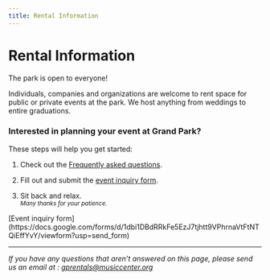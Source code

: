 ```yaml
---
title: Rental Information
---
```


Rental Information
==================

The park is open to everyone!

Individuals, companies and organizations are welcome to rent space for public or private events at the park. We host anything from weddings to entire graduations.

### Interested in planning your event at Grand Park?

These steps will help you get started:

1. Check out the [Frequently asked questions](/uploads/faqs-january-2016.pdf).

2. Fill out and submit the [event inquiry form](https://docs.google.com/forms/d/1dbi1DBdRRkFe5EzJ7tjhtt9VPhrnaVtFtNTQiEffYvY/viewform?usp=send_form).

3. Sit back and relax.<br /><small><i>Many thanks for your patience.</i></small>

<p class="action" markdown="1">
[Event inquiry form](https://docs.google.com/forms/d/1dbi1DBdRRkFe5EzJ7tjhtt9VPhrnaVtFtNTQiEffYvY/viewform?usp=send_form)
</p>

* * *

_If you have any questions that aren’t answered on this page, please send us an email at : [gprentals@musiccenter.org](mailto:gprentals@musiccenter.org)_
